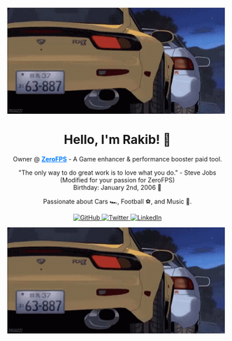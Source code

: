 ![My GIF](rx7-integra.gif)
<h1 align="center">
  Hello, I'm Rakib! 👋
</h1>

<p align="center">
  Owner @ <a href="https://zerofps.com" style="color: #007bff; font-weight: bold;">ZeroFPS</a> - A Game enhancer & performance booster paid tool.
</p>

<p align="center">
  "The only way to do great work is to love what you do." - Steve Jobs (Modified for your passion for ZeroFPS)
<br>
  Birthday: January 2nd, 2006 🎂
</p>

<p align="center">
  Passionate about Cars 🏎️, Football ⚽, and Music 🎵.
</p>

<p align="center">
  <a href="https://github.com/yourusername" target="_blank">
    <img src="https://img.shields.io/badge/GitHub-181717?style=for-the-badge&logo=github&logoColor=white" alt="GitHub" />
  </a>
  <a href="https://twitter.com/yourusername" target="_blank">
    <img src="https://img.shields.io/badge/Twitter-1DA1F2?style=for-the-badge&logo=twitter&logoColor=white" alt="Twitter" />
  </a>
  <a href="https://www.linkedin.com/in/yourusername" target="_blank">
    <img src="https://img.shields.io/badge/LinkedIn-0077B5?style=for-the-badge&logo=linkedin&logoColor=white" alt="LinkedIn" />
  </a>
</p>

![My GIF](rx7-integra.gif)
